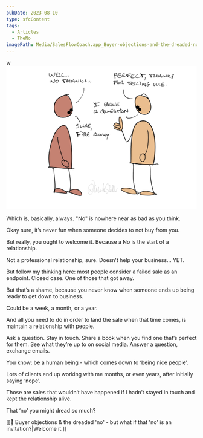 ```yaml
---
pubDate: 2023-08-10
type: sfcContent
tags:
  - Articles
  - TheNo
imagePath: Media/SalesFlowCoach.app_Buyer-objections-and-the-dreaded-no_MartinStellar.jpg
---
```

w
![](Media/SalesFlowCoach.app_Buyer-objections-and-the-dreaded-no_MartinStellar.jpg)

Which is, basically, always. "No" is nowhere near as bad as you think.

Okay sure, it’s never fun when someone decides to not buy from you.

But really, you ought to welcome it. Because a No is the start of a relationship.

Not a professional relationship, sure. Doesn’t help your business… YET.

But follow my thinking here: most people consider a failed sale as an endpoint. Closed case. One of those that got away.

But that’s a shame, because you never know when someone ends up being ready to get down to business.

Could be a week, a month, or a year.

And all you need to do in order to land the sale when that time comes, is maintain a relationship with people.

Ask a question. Stay in touch. Share a book when you find one that’s perfect for them. See what they’re up to on social media. Answer a question, exchange emails.

You know: be a human being - which comes down to ‘being nice people’.

Lots of clients end up working with me months, or even years, after initially saying ‘nope’.

Those are sales that wouldn’t have happened if I hadn’t stayed in touch and kept the relationship alive.

That ‘no’ you might dread so much?

[[📄 Buyer objections & the dreaded 'no' - but what if that 'no' is an invitation?|Welcome it.]]

